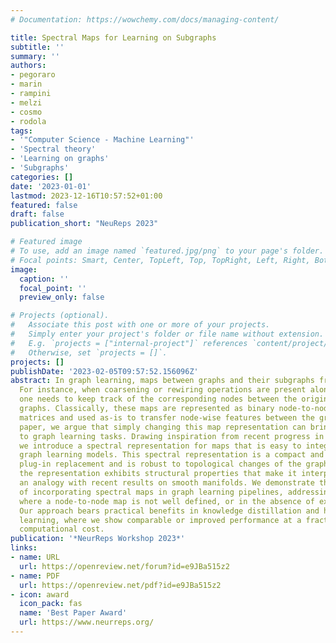 ```yaml
---
# Documentation: https://wowchemy.com/docs/managing-content/

title: Spectral Maps for Learning on Subgraphs
subtitle: ''
summary: ''
authors:
- pegoraro
- marin
- rampini
- melzi
- cosmo
- rodola
tags:
- '"Computer Science - Machine Learning"'
- 'Spectral theory'
- 'Learning on graphs'
- 'Subgraphs'
categories: []
date: '2023-01-01'
lastmod: 2023-12-16T10:57:52+01:00
featured: false
draft: false
publication_short: "NeuReps 2023"

# Featured image
# To use, add an image named `featured.jpg/png` to your page's folder.
# Focal points: Smart, Center, TopLeft, Top, TopRight, Left, Right, BottomLeft, Bottom, BottomRight.
image:
  caption: ''
  focal_point: ''
  preview_only: false

# Projects (optional).
#   Associate this post with one or more of your projects.
#   Simply enter your project's folder or file name without extension.
#   E.g. `projects = ["internal-project"]` references `content/project/deep-learning/index.md`.
#   Otherwise, set `projects = []`.
projects: []
publishDate: '2023-02-05T09:57:52.156096Z'
abstract: In graph learning, maps between graphs and their subgraphs frequently arise.
  For instance, when coarsening or rewiring operations are present along the pipeline,
  one needs to keep track of the corresponding nodes between the original and modified
  graphs. Classically, these maps are represented as binary node-to-node correspondence
  matrices and used as-is to transfer node-wise features between the graphs. In this
  paper, we argue that simply changing this map representation can bring notable benefits
  to graph learning tasks. Drawing inspiration from recent progress in geometry processing,
  we introduce a spectral representation for maps that is easy to integrate into existing
  graph learning models. This spectral representation is a compact and straightforward
  plug-in replacement and is robust to topological changes of the graphs. Remarkably,
  the representation exhibits structural properties that make it interpretable, drawing
  an analogy with recent results on smooth manifolds. We demonstrate the benefits
  of incorporating spectral maps in graph learning pipelines, addressing scenarios
  where a node-to-node map is not well defined, or in the absence of exact isomorphism.
  Our approach bears practical benefits in knowledge distillation and hierarchical
  learning, where we show comparable or improved performance at a fraction of the
  computational cost.
publication: '*NeurReps Workshop 2023*'
links:
- name: URL
  url: https://openreview.net/forum?id=e9JBa515z2
- name: PDF
  url: https://openreview.net/pdf?id=e9JBa515z2
- icon: award
  icon_pack: fas
  name: 'Best Paper Award'
  url: https://www.neurreps.org/
---
```

